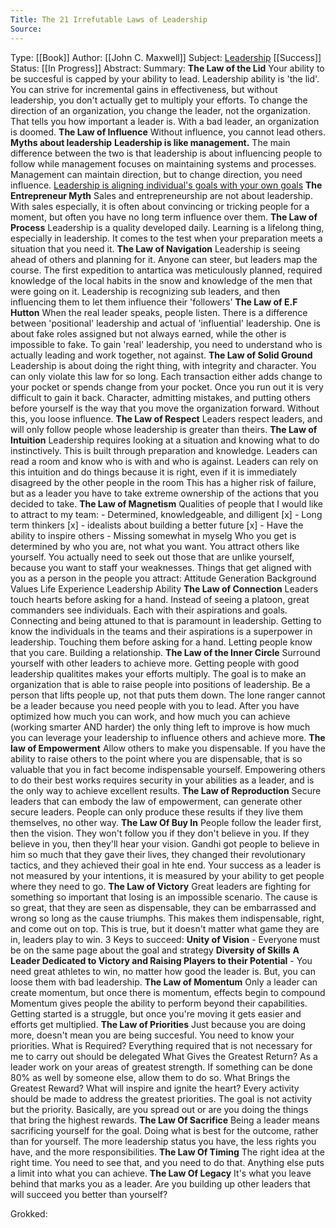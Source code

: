 ```yaml
---
Title: The 21 Irrefutable Laws of Leadership
Source: 
---
```

Type: [[Book]]
Author: [[John C. Maxwell]]
Subject: [Leadership](Leadership.md) [[Success]]
Status: [[In Progress]]
Abstract:
Summary:
	**The Law of the Lid**
		Your ability to be succesful is capped by your ability to lead. Leadership ability is 'the lid'. You can strive for incremental gains in effectiveness, but without leadership, you don't actually get to multiply your efforts.
		To change the direction of an organization, you change the leader, not the organization.
			That tells you how important a leader is. With a bad leader, an organization is doomed.
	**The Law of Influence**
		Without influence, you cannot lead others. 
		**Myths about leadership**
			**Leadership is like management.** 
				The main difference between the two is that leadership is about influencing people to follow while management focuses on maintaining systems and processes. Management can maintain direction, but to change direction, you need influence. [Leadership is aligning individual's goals with your own goals](Leadership%20is%20aligning%20individual's%20goals%20with%20your%20own%20goals.md)
			**The Entrepreneur Myth**
				Sales and entrepreneurship are not about leadership. With sales especially, it is often about convincing or tricking people for a moment, but often you have no long term influence over them.
	**The Law of Process**
		Leadership is a quality developed daily. Learning is a lifelong thing, especially in leadership. It comes to the test when your preparation meets a situation that you need it.
	**The Law of Navigation**
		Leadership is seeing ahead of others and planning for it. Anyone can steer, but leaders map the course.
		The first expedition to antartica was meticulously planned, required knowledge of the local habits in the snow and knowledge of the men that were going on it. 
		Leadership is recognizing sub leaders, and then influencing them to let them influence their 'followers'
	**The Law of E.F Hutton**
		When the real leader speaks, people listen. There is a difference between 'positional' leadership and actual of 'influential' leadership. One is about fake roles assigned but not always earned, while the other is impossible to fake. 
		To gain 'real' leadership, you need to understand who is actually leading and work together, not against.
	**The Law of Solid Ground**
		Leadership is about doing the right thing, with integrity and character. You can only violate this law for so long. Each transaction either adds change to your pocket or spends change from your pocket. Once you run out it is very difficult to gain it back.
		Character, admitting mistakes, and putting others before yourself is the way that you move the organization forward. Without this, you loose influence.
	**The Law of Respect**
		Leaders respect leaders, and will only follow people whose leadership is greater than theirs. 
	**The Law of Intuition**
		Leadership requires looking at a situation and knowing what to do instinctively. This is built through preparation and knowledge. 
		Leaders can read a room and know who is with and who is against.
		Leaders can rely on this intuition and do things because it is right, even if it is immediately disagreed by the other people in the room
			This has a higher risk of failure, but as a leader you have to take extreme ownership of the actions that you decided to take.
	**The Law of Magnetism**
		Qualities of people that I would like to attract to my team:
			- Determined, knowledgeable, and dilligent [x]
			- Long term thinkers [x]
			- idealists about building a better future [x]
			- Have the ability to inspire others - Missing somewhat in myselg
		Who you get is determined by who you are, not what you want. You attract others like yourself.
			You actually need to seek out those that are unlike yourself, because you want to staff your weaknesses.
		Things that get aligned with you as a person in the people you attract:
			Attitude
			Generation
			Background
			Values
			Life Experience
			Leadership Ability
	**The Law of Connection**
		Leaders touch hearts before asking for a hand. Instead of seeing a platoon, great commanders see individuals. Each with their aspirations and goals. Connecting and being attuned to that is paramount in leadership.
		Getting to know the individuals in the teams and their aspirations is a superpower in leadership.
		Touching them before asking for a hand. Letting people know that you care. Building a relationship.
	**The Law of the Inner Circle**
		Surround yourself with other leaders to achieve more. Getting people with good leadership qualitites makes your efforts multiply. The goal is to make an organization that is able to raise people into positions of leadership.
		Be a person that lifts people up, not that puts them down.
		The lone ranger cannot be a leader because you need people with you to lead.
		After you have optimized how much you can work, and how much you can achieve (working smarter AND harder) the only thing left to improve is how much you can leverage your leadership to influence others and achieve more.
	**The law of Empowerment**
		Allow others to make you dispensable. If you have the ability to raise others to the point where you are dispensable, that is so valuable that you in fact become indispensable yourself.
		Empowering others to do their best works requires security in your abilities as a leader, and is the only way to achieve excellent results.
	**The Law of Reproduction**
		Secure leaders that can embody the law of empowerment, can generate other secure leaders. 
		People can only produce these results if they live them themselves, no other way.
	**The Law Of Buy In**
		People follow the leader first, then the vision. They won't follow you if they don't believe in you. If they believe in you, then they'll hear your vision.
		Gandhi got people to believe in him so much that they gave their lives, they changed their revolutionary tactics, and they achieved their goal in hte end. 
		Your success as a leader is not measured by your intentions, it is measured by your ability to get people where they need to go.
	**The Law of Victory**
		Great leaders are fighting for something so important that losing is an impossible scenario. The cause is so great, that they are seen as dispensable, they can be embarrassed and wrong so long as the cause triumphs. This makes them indispensable, right, and come out on top. 
		This is true, but it doesn't matter what game they are in, leaders play to win. 
		3 Keys to succeed:
			**Unity of Vision** - Everyone must be on the same page about the goal and strategy
			**Diversity of Skills**
			**A Leader Dedicated to Victory and Raising Players to their Potential** - You need great athletes to win, no matter how good the leader is. But, you can loose them with bad leadership. 
	**The Law of Momentum**
		Only a leader can create momentum, but once there is momentum, effects begin to compound
		Momentum gives people the ability to perform beyond their capabilities.
		Getting started is a struggle, but once you're moving it gets easier and efforts get multiplied.
	**The Law of Priorities**
		Just because you are doing more, doesn't mean you are being succesful. You need to know your priorities.
		What is Required?
			Everything required that is not necessary for me to carry out should be delegated
		What Gives the Greatest Return?
			As a leader work on your areas of greatest strength. If something can be done 80% as well by someone else, allow them to do so.
		What Brings the Greatest Reward?
			What will inspire and ignite the heart?
		Every activity should be made to address the greatest priorities. The goal is not activity but the priority. Basically, are you spread out or are you doing the things that bring the highest rewards.
	**The Law Of Sacrifice**
		Being a leader means sacrificing yourself for the goal. Doing what is best for the outcome, rather than for yourself. 
		The more leadership status you have, the less rights you have, and the more responsibilities.
	**The Law Of Timing**
		The right idea at the right time. You need to see that, and you need to do that. Anything else puts a limit into what you can achieve.
	**The Law Of Legacy**
		It's what you leave behind that marks you as a leader. Are you building up other leaders that will succeed you better than yourself?
			
Grokked: